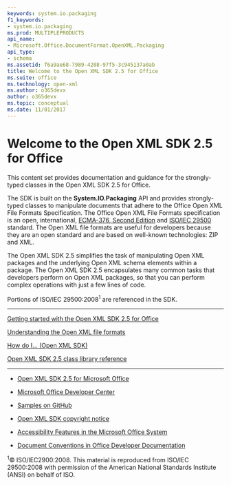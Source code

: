 ```yaml
---
keywords: system.io.packaging
f1_keywords:
- system.io.packaging
ms.prod: MULTIPLEPRODUCTS
api_name:
- Microsoft.Office.DocumentFormat.OpenXML.Packaging
api_type:
- schema
ms.assetid: f6a9ae68-7989-4208-97f5-3c945137a0ab
title: Welcome to the Open XML SDK 2.5 for Office
ms.suite: office
ms.technology: open-xml
ms.author: o365devx
author: o365devx
ms.topic: conceptual
ms.date: 11/01/2017
---
```

# Welcome to the Open XML SDK 2.5 for Office

This content set provides documentation and guidance for the
strongly-typed classes in the Open XML SDK 2.5 for Office.

The SDK is built on the **System.IO.Packaging**
API and provides strongly-typed classes to manipulate documents that
adhere to the Office Open XML File Formats Specification. The Office
Open XML File Formats specification is an open, international,
[ECMA-376, Second Edition](http://www.ecma-international.org/publications/standards/Ecma-376.htm)
and [ISO/IEC 29500](http://www.iso.org/iso/iso_catalogue/catalogue_tc/catalogue_detail.htm?csnumber=51463)
standard. The Open XML file formats are useful for developers because
they are an open standard and are based on well-known technologies: ZIP
and XML.

The Open XML SDK 2.5 simplifies the task of manipulating Open XML
packages and the underlying Open XML schema elements within a package.
The Open XML SDK 2.5 encapsulates many common tasks that developers
perform on Open XML packages, so that you can perform complex operations
with just a few lines of code.

Portions of ISO/IEC 29500:2008<sup>1</sup> are referenced in the SDK.


---------------------------------------------------------------------------------

[Getting started with the Open XML SDK 2.5 for Office](getting-started.md)  

[Understanding the Open XML file formats](understanding-the-open-xml-file-formats.md)  

[How do I... (Open XML SDK)](how-do-i.md)  

[Open XML SDK 2.5 class library reference](http://msdn.microsoft.com/library/36c8a76e-ce1b-5959-7e85-5d77db7f46d6(Office.15).aspx)  


---------------------------------------------------------------------------------

-   [Open XML SDK 2.5 for Microsoft Office](http://www.microsoft.com/en-us/download/details.aspx?id=30425)

-   [Microsoft Office Developer Center](http://msdn.microsoft.com/en-us/office/default.aspx)

-   [Samples on GitHub](https://github.com/OfficeDev)

-   [Open XML SDK copyright notice](http://msdn.microsoft.com/library/6165f4ad-2e4d-4852-921a-087782af364d(Office.15).aspx)

-   [Accessibility Features in the Microsoft Office System](http://go.microsoft.com/fwlink/?LinkID=35092&clcid=0x409)

-   [Document Conventions in Office Developer Documentation](http://msdn.microsoft.com/en-us/office/aa905365.aspx)

<sup>1</sup>© ISO/IEC2900:2008. This material is reproduced from ISO/IEC
29500:2008 with permission of the American National Standards Institute
(ANSI) on behalf of ISO.
